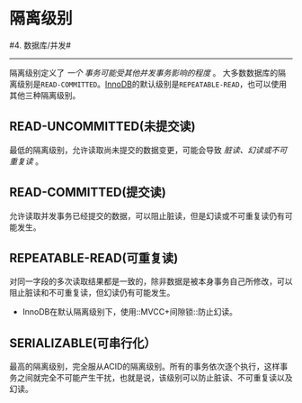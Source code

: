 # 隔离级别
#4. 数据库/并发#
- - - -
隔离级别定义了 _一个 事务可能受其他并发事务影响的程度_ 。
大多数数据库的隔离级别是`READ-COMMITTED`。[InnoDB](bear://x-callback-url/open-note?id=AD781379-7FDB-41E3-BD24-F9480443E164-4890-0000585096538BBA)的默认级别是`REPEATABLE-READ`，也可以使用其他三种隔离级别。

## READ-UNCOMMITTED(未提交读)
最低的隔离级别，允许读取尚未提交的数据变更，可能会导致 _脏读、幻读或不可重复读_ 。

## READ-COMMITTED(提交读)
允许读取并发事务已经提交的数据，可以阻止脏读，但是幻读或不可重复读仍有可能发生。

## REPEATABLE-READ(可重复读)
对同一字段的多次读取结果都是一致的，除非数据是被本身事务自己所修改，可以阻止脏读和不可重复读，但幻读仍有可能发生。
* InnoDB在默认隔离级别下，使用::MVCC+间隙锁::防止幻读。

## SERIALIZABLE(可串行化）
最高的隔离级别，完全服从ACID的隔离级别。所有的事务依次逐个执行，这样事务之间就完全不可能产生干扰，也就是说，该级别可以防止脏读、不可重复读以及幻读。
